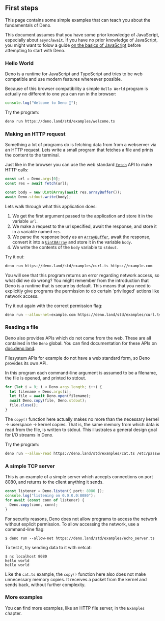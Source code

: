 ## First steps

This page contains some simple examples that can teach you about the
fundamentals of Deno.

This document assumes that you have some prior knowledge of JavaScript,
especially about `async`/`await`. If you have no prior knowledge of JavaScript,
you might want to folow a guide
[on the basics of JavaScript](https://developer.mozilla.org/en-US/docs/Learn/JavaScript)
before attempting to start with Deno.

### Hello World

Deno is a runtime for JavaScript and TypeScript and tries to be web compatible
and use modern features whereever possible.

Because of this browser compatibility a simple `Hello World` program is actually
no different to one you can run in the browser:

```typescript
console.log("Welcome to Deno 🦕");
```

Try the program:

```bash
deno run https://deno.land/std/examples/welcome.ts
```

### Making an HTTP request

Something a lot of programs do is fetching data from from a webserver via an
HTTP request. Lets write a small program that fetches a file and prints the
content to the terminal.

Just like in the browser you can use the web standard
[`fetch`](https://developer.mozilla.org/en-US/docs/Web/API/Fetch_API) API to
make HTTP calls:

```typescript
const url = Deno.args[0];
const res = await fetch(url);

const body = new Uint8Array(await res.arrayBuffer());
await Deno.stdout.write(body);
```

Lets walk through what this application does:

1. We get the first argument passed to the application and store it in the
   variable `url`.
2. We make a request to the url specified, await the response, and store it in a
   variable named `res`.
3. We parse the response body as an
   [`ArrayBuffer`](https://developer.mozilla.org/en-US/docs/Web/JavaScript/Reference/Global_Objects/ArrayBuffer),
   await the response, convert it into a
   [`Uint8Array`](https://developer.mozilla.org/en-US/docs/Web/JavaScript/Reference/Global_Objects/Uint8Array)
   and store it in the variable `body`.
4. We write the contents of the `body` variable to `stdout`.

Try it out:

```bash
deno run https://deno.land/std/examples/curl.ts https://example.com
```

You will see that this program returns an error regarding network access, so
what did we do wrong? You might remember from the introduction that Deno is a
runtime that is secure by default. This means that you need to explicitly give
programs the permission to do certain 'privileged' actions like network access.

Try it out again with the correct permission flag:

```bash
deno run --allow-net=example.com https://deno.land/std/examples/curl.ts https://example.com
```

### Reading a file

Deno also provides APIs which do not come from the web. These are all contained
in the `Deno` global. You can find documentation for these APIs on
[doc.deno.land](https://doc.deno.land/https/github.com/denoland/deno/releases/latest/download/lib.deno.d.ts).

Filesystem APIs for example do not have a web standard form, so Deno provides
its own API.

In this program each command-line argument is assumed to be a filename, the file
is opened, and printed to stdout.

```ts
for (let i = 0; i < Deno.args.length; i++) {
  let filename = Deno.args[i];
  let file = await Deno.open(filename);
  await Deno.copy(file, Deno.stdout);
  file.close();
}
```

The `copy()` function here actually makes no more than the necessary kernel ->
userspace -> kernel copies. That is, the same memory from which data is read
from the file, is written to stdout. This illustrates a general design goal for
I/O streams in Deno.

Try the program:

```bash
deno run --allow-read https://deno.land/std/examples/cat.ts /etc/passwd
```

### A simple TCP server

This is an example of a simple server which accepts connections on port 8080,
and returns to the client anything it sends.

```ts
const listener = Deno.listen({ port: 8080 });
console.log("listening on 0.0.0.0:8080");
for await (const conn of listener) {
  Deno.copy(conn, conn);
}
```

For security reasons, Deno does not allow programs to access the network without
explicit permission. To allow accessing the network, use a command-line flag:

```shell
$ deno run --allow-net https://deno.land/std/examples/echo_server.ts
```

To test it, try sending data to it with netcat:

```shell
$ nc localhost 8080
hello world
hello world
```

Like the `cat.ts` example, the `copy()` function here also does not make
unnecessary memory copies. It receives a packet from the kernel and sends back,
without further complexity.

### More examples

You can find more examples, like an HTTP file server, in the `Examples` chapter.
